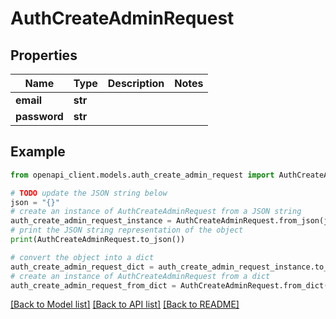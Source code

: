 # AuthCreateAdminRequest


## Properties

Name | Type | Description | Notes
------------ | ------------- | ------------- | -------------
**email** | **str** |  | 
**password** | **str** |  | 

## Example

```python
from openapi_client.models.auth_create_admin_request import AuthCreateAdminRequest

# TODO update the JSON string below
json = "{}"
# create an instance of AuthCreateAdminRequest from a JSON string
auth_create_admin_request_instance = AuthCreateAdminRequest.from_json(json)
# print the JSON string representation of the object
print(AuthCreateAdminRequest.to_json())

# convert the object into a dict
auth_create_admin_request_dict = auth_create_admin_request_instance.to_dict()
# create an instance of AuthCreateAdminRequest from a dict
auth_create_admin_request_from_dict = AuthCreateAdminRequest.from_dict(auth_create_admin_request_dict)
```
[[Back to Model list]](../README.md#documentation-for-models) [[Back to API list]](../README.md#documentation-for-api-endpoints) [[Back to README]](../README.md)



